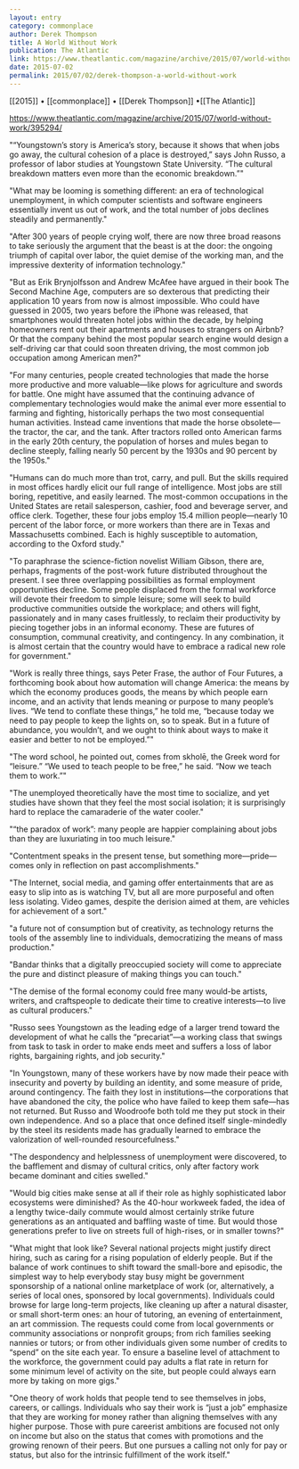 ```yaml
---
layout: entry
category: commonplace
author: Derek Thompson
title: A World Without Work
publication: The Atlantic
link: https://www.theatlantic.com/magazine/archive/2015/07/world-without-work/395294/
date: 2015-07-02
permalink: 2015/07/02/derek-thompson-a-world-without-work
---
```


[[2015]] • [[commonplace]] • [[Derek Thompson]] •[[The Atlantic]] 

https://www.theatlantic.com/magazine/archive/2015/07/world-without-work/395294/

"“Youngstown’s story is America’s story, because it shows that when jobs go away, the cultural cohesion of a place is destroyed,” says John Russo, a professor of labor studies at Youngstown State University. “The cultural breakdown matters even more than the economic breakdown.”"

"What may be looming is something different: an era of technological unemployment, in which computer scientists and software engineers essentially invent us out of work, and the total number of jobs declines steadily and permanently."

"After 300 years of people crying wolf, there are now three broad reasons to take seriously the argument that the beast is at the door: the ongoing triumph of capital over labor, the quiet demise of the working man, and the impressive dexterity of information technology."
 
"But as Erik Brynjolfsson and Andrew McAfee have argued in their book The Second Machine Age, computers are so dexterous that predicting their application 10 years from now is almost impossible. Who could have guessed in 2005, two years before the iPhone was released, that smartphones would threaten hotel jobs within the decade, by helping homeowners rent out their apartments and houses to strangers on Airbnb? Or that the company behind the most popular search engine would design a self-driving car that could soon threaten driving, the most common job occupation among American men?"

"For many centuries, people created technologies that made the horse more productive and more valuable—like plows for agriculture and swords for battle. One might have assumed that the continuing advance of complementary technologies would make the animal ever more essential to farming and fighting, historically perhaps the two most consequential human activities. Instead came inventions that made the horse obsolete—the tractor, the car, and the tank. After tractors rolled onto American farms in the early 20th century, the population of horses and mules began to decline steeply, falling nearly 50 percent by the 1930s and 90 percent by the 1950s."

"Humans can do much more than trot, carry, and pull. But the skills required in most offices hardly elicit our full range of intelligence. Most jobs are still boring, repetitive, and easily learned. The most-common occupations in the United States are retail salesperson, cashier, food and beverage server, and office clerk. Together, these four jobs employ 15.4 million people—nearly 10 percent of the labor force, or more workers than there are in Texas and Massachusetts combined. Each is highly susceptible to automation, according to the Oxford study."

"To paraphrase the science-fiction novelist William Gibson, there are, perhaps, fragments of the post-work future distributed throughout the present. I see three overlapping possibilities as formal employment opportunities decline. Some people displaced from the formal workforce will devote their freedom to simple leisure; some will seek to build productive communities outside the workplace; and others will fight, passionately and in many cases fruitlessly, to reclaim their productivity by piecing together jobs in an informal economy. These are futures of consumption, communal creativity, and contingency. In any combination, it is almost certain that the country would have to embrace a radical new role for government."
 
"Work is really three things, says Peter Frase, the author of Four Futures, a forthcoming book about how automation will change America: the means by which the economy produces goods, the means by which people earn income, and an activity that lends meaning or purpose to many people’s lives. “We tend to conflate these things,” he told me, “because today we need to pay people to keep the lights on, so to speak. But in a future of abundance, you wouldn’t, and we ought to think about ways to make it easier and better to not be employed.”"

"The word school, he pointed out, comes from skholē, the Greek word for “leisure.” “We used to teach people to be free,” he said. “Now we teach them to work.”"

"The unemployed theoretically have the most time to socialize, and yet studies have shown that they feel the most social isolation; it is surprisingly hard to replace the camaraderie of the water cooler."

"“the paradox of work”: many people are happier complaining about jobs than they are luxuriating in too much leisure."

"Contentment speaks in the present tense, but something more—pride—comes only in reflection on past accomplishments."

"The Internet, social media, and gaming offer entertainments that are as easy to slip into as is watching TV, but all are more purposeful and often less isolating. Video games, despite the derision aimed at them, are vehicles for achievement of a sort."

"a future not of consumption but of creativity, as technology returns the tools of the assembly line to individuals, democratizing the means of mass production."

"Bandar thinks that a digitally preoccupied society will come to appreciate the pure and distinct pleasure of making things you can touch."

"The demise of the formal economy could free many would-be artists, writers, and craftspeople to dedicate their time to creative interests—to live as cultural producers."

"Russo sees Youngstown as the leading edge of a larger trend toward the development of what he calls the “precariat”—a working class that swings from task to task in order to make ends meet and suffers a loss of labor rights, bargaining rights, and job security."

"In Youngstown, many of these workers have by now made their peace with insecurity and poverty by building an identity, and some measure of pride, around contingency. The faith they lost in institutions—the corporations that have abandoned the city, the police who have failed to keep them safe—has not returned. But Russo and Woodroofe both told me they put stock in their own independence. And so a place that once defined itself single-mindedly by the steel its residents made has gradually learned to embrace the valorization of well-rounded resourcefulness."
 
"The despondency and helplessness of unemployment were discovered, to the bafflement and dismay of cultural critics, only after factory work became dominant and cities swelled."

"Would big cities make sense at all if their role as highly sophisticated labor ecosystems were diminished? As the 40-hour workweek faded, the idea of a lengthy twice-daily commute would almost certainly strike future generations as an antiquated and baffling waste of time. But would those generations prefer to live on streets full of high-rises, or in smaller towns?"

"What might that look like? Several national projects might justify direct hiring, such as caring for a rising population of elderly people. But if the balance of work continues to shift toward the small-bore and episodic, the simplest way to help everybody stay busy might be government sponsorship of a national online marketplace of work (or, alternatively, a series of local ones, sponsored by local governments). Individuals could browse for large long-term projects, like cleaning up after a natural disaster, or small short-term ones: an hour of tutoring, an evening of entertainment, an art commission. The requests could come from local governments or community associations or nonprofit groups; from rich families seeking nannies or tutors; or from other individuals given some number of credits to “spend” on the site each year. To ensure a baseline level of attachment to the workforce, the government could pay adults a flat rate in return for some minimum level of activity on the site, but people could always earn more by taking on more gigs."

"One theory of work holds that people tend to see themselves in jobs, careers, or callings. Individuals who say their work is “just a job” emphasize that they are working for money rather than aligning themselves with any higher purpose. Those with pure careerist ambitions are focused not only on income but also on the status that comes with promotions and the growing renown of their peers. But one pursues a calling not only for pay or status, but also for the intrinsic fulfillment of the work itself."
